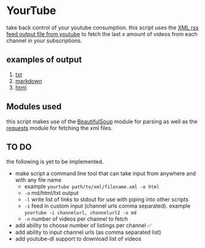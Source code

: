 # YourTube

take back control of your youtube consumption. this script uses the [XML rss feed output file from youtube](https://www.youtube.com/subscription_manager) to fetch the last x amount of videos from each channel in your subscriptions.

## examples of output

1. [txt](docs/output.txt)
2. [markdown](docs/output.md)
3. [html](docs/output.html)

## Modules used

this script makes use of the [BeautifulSoup](https://pypi.org/project/BeautifulSoup/) module for parsing as well as the [requests](https://pypi.org/project/requests/) module for fetching the xml files.

## TO DO

the following is yet to be implemented.

- make script a command line tool that can take input from anywhere and with any file name
  - example `yourtube path/to/xml/filename.xml -o html`
  - `-o` md/html/txt output
  - `-l` write list of links to stdout for use with piping into other scripts
  - `-i` feed in custom input (channel urls comma separated). example `yourtube -i channelurl, channelurl2 -o md`
  - `-n` number of videos per channel to fetch
- add ability to choose number of listings per channel ✅
- add ability to input channel urls (as comma separated list)
- add youtube-dl support to download list of videos
